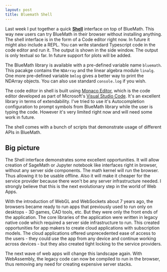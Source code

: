 ```yaml
---
layout: post
title: Bluemath Shell
---
```


Last week I put together a quick [**Shell**](http://www.bluemathsoftware.com/shell/index.html) interface on top of BlueMath. This way new users can try BlueMath in their browser without installing anything. The shell interface is in the form of a Code editor right now. In future it might also include a REPL. You can write standard Typescript code in the code editor and run it. The output is shown in the side window. The output is only textual so far. In future support for plots will be added.

The BlueMath library is available with a pre-defined variable name `bluemath`. This pacakge contains the `NDArray` and the linear algebra module `linalg`. One more pre-defined variable `bmlog` gives a better way to print the NDArray objects. You can also use standard `console.log` if you wish.

The code editor in shell is built using [Monaco Editor](https://microsoft.github.io/monaco-editor/), which is the code editor developed as part of Microsoft's [Visual Studio Code](https://code.visualstudio.com/). It's an excellent library in terms of extendability. I've tried to use it's Autocompletion configuration to prompt symbols from BlueMath library while the user is typing the code. However it's very limited right now and will need some work in future.

The shell comes with a bunch of scripts that demonstrate usage of different APIs in BlueMath.

Big picture
---

The Shell interface demonstrates some excellent opportunities. It will allow creation of SageMath or Jupyter notebook like interfaces right in browser, without any server side components. The math kernel will run the browser. Thus allowing it to be usable offline. Also it will make it cheaper for the service provider because there won't be any server infrastructure needed. I strongly believe that this is the next evolutionary step in the world of Web Apps.

With the introduction of WebGL and WebSockets about 7 years ago, the browsers became ready to run apps that previously used to run only on desktops - 3D games, CAD tools, etc. But they were only the front ends of the application. The core libraries of the application were written in legacy native code which required a server side infrastructure to run. This created opportunities for app makers to create cloud applications with subscription models. The cloud applications offered unprecedented ease of access to the users - they could use the app from any device and continue working across devices - but they also created tight locking to the service providers.

The next wave of web apps will change this landscape again. With WebAssembly, the legacy code can now be compiled to run in the browser, thus removing any need for creating expensive server stacks.
